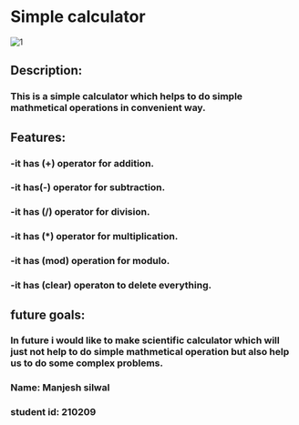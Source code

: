 # Simple calculator
![1](https://user-images.githubusercontent.com/84695191/125804565-ee20d100-badf-4325-a6dc-4622bffc9f93.png)
## Description:
###  This is a simple calculator which helps to do simple mathmetical operations in convenient way.
## Features:
 ### -it has (+) operator for addition.
 ### -it has(-) operator for subtraction.
 ### -it has (/) operator for division.
 ### -it has (*) operator for multiplication.
 ### -it has (mod) operation for modulo.
 ### -it has (clear) operaton to delete everything.
## future goals:
 ### In future i would like to make scientific calculator which will just not help to do simple mathmetical operation but also help us to do some complex problems.
 
 
 ### Name: Manjesh silwal
 ### student id: 210209


